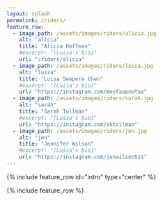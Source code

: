 ```yaml
---
layout: splash
permalink: /riders/
feature_row:
  - image_path: /assets/images/riders/alicia.jpg
    alt: "alicia"
    title: "Alicia Hoffman"
    #excerpt: "[Luisa's bio]"
    url: "/riders/alicia"
  - image_path: /assets/images/riders/luisa.jpg
    alt: "luisa"
    title: "Luisa Sempere Chen"
    #excerpt: "[Luisa's bio]"
    url: "https://instagram.com/moofaapoofaa"
  - image_path: /assets/images/riders/sarah.jpg
    alt: "sarah"
    title: "Sarah Tollman"
    #excerpt: "[Luisa's bio]"
    url: "https://instagram.com/sktollman"
  - image_path: /assets/images/riders/jen.jpg
    alt: "jen"
    title: "Jennifer Wilson"
    #excerpt: "[Luisa's bio]"
    url: "https://instagram.com/jenwilson521"
---
```


{% include feature_row id="intro" type="center" %}

{% include feature_row %}
